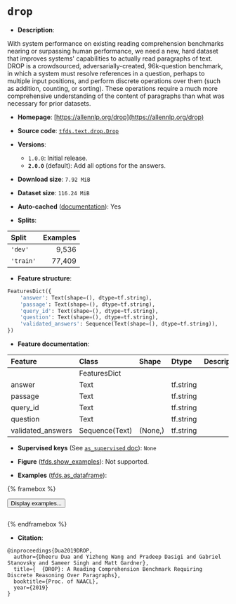 <div itemscope itemtype="http://schema.org/Dataset">
  <div itemscope itemprop="includedInDataCatalog" itemtype="http://schema.org/DataCatalog">
    <meta itemprop="name" content="TensorFlow Datasets" />
  </div>
  <meta itemprop="name" content="drop" />
  <meta itemprop="description" content="With system performance on existing reading comprehension benchmarks nearing or&#10;surpassing human performance, we need a new, hard dataset that improves systems&#x27;&#10;capabilities to actually read paragraphs of text. DROP is a crowdsourced,&#10;adversarially-created, 96k-question benchmark, in which a system must resolve&#10;references in a question, perhaps to multiple input positions, and perform&#10;discrete operations over them (such as addition, counting, or sorting). These&#10;operations require a much more comprehensive understanding of the content of&#10;paragraphs than what was necessary for prior datasets.&#10;&#10;To use this dataset:&#10;&#10;```python&#10;import tensorflow_datasets as tfds&#10;&#10;ds = tfds.load(&#x27;drop&#x27;, split=&#x27;train&#x27;)&#10;for ex in ds.take(4):&#10;  print(ex)&#10;```&#10;&#10;See [the guide](https://www.tensorflow.org/datasets/overview) for more&#10;informations on [tensorflow_datasets](https://www.tensorflow.org/datasets).&#10;&#10;" />
  <meta itemprop="url" content="https://www.tensorflow.org/datasets/catalog/drop" />
  <meta itemprop="sameAs" content="https://allennlp.org/drop" />
  <meta itemprop="citation" content="@inproceedings{Dua2019DROP,&#10;  author={Dheeru Dua and Yizhong Wang and Pradeep Dasigi and Gabriel Stanovsky and Sameer Singh and Matt Gardner},&#10;  title={  {DROP}: A Reading Comprehension Benchmark Requiring Discrete Reasoning Over Paragraphs},&#10;  booktitle={Proc. of NAACL},&#10;  year={2019}&#10;}" />
</div>

# `drop`


*   **Description**:

With system performance on existing reading comprehension benchmarks nearing or
surpassing human performance, we need a new, hard dataset that improves systems'
capabilities to actually read paragraphs of text. DROP is a crowdsourced,
adversarially-created, 96k-question benchmark, in which a system must resolve
references in a question, perhaps to multiple input positions, and perform
discrete operations over them (such as addition, counting, or sorting). These
operations require a much more comprehensive understanding of the content of
paragraphs than what was necessary for prior datasets.

*   **Homepage**: [https://allennlp.org/drop](https://allennlp.org/drop)

*   **Source code**:
    [`tfds.text.drop.Drop`](https://github.com/tensorflow/datasets/tree/master/tensorflow_datasets/text/drop/drop.py)

*   **Versions**:

    *   `1.0.0`: Initial release.
    *   **`2.0.0`** (default): Add all options for the answers.

*   **Download size**: `7.92 MiB`

*   **Dataset size**: `116.24 MiB`

*   **Auto-cached**
    ([documentation](https://www.tensorflow.org/datasets/performances#auto-caching)):
    Yes

*   **Splits**:

Split     | Examples
:-------- | -------:
`'dev'`   | 9,536
`'train'` | 77,409

*   **Feature structure**:

```python
FeaturesDict({
    'answer': Text(shape=(), dtype=tf.string),
    'passage': Text(shape=(), dtype=tf.string),
    'query_id': Text(shape=(), dtype=tf.string),
    'question': Text(shape=(), dtype=tf.string),
    'validated_answers': Sequence(Text(shape=(), dtype=tf.string)),
})
```

*   **Feature documentation**:

Feature           | Class          | Shape   | Dtype     | Description
:---------------- | :------------- | :------ | :-------- | :----------
                  | FeaturesDict   |         |           |
answer            | Text           |         | tf.string |
passage           | Text           |         | tf.string |
query_id          | Text           |         | tf.string |
question          | Text           |         | tf.string |
validated_answers | Sequence(Text) | (None,) | tf.string |

*   **Supervised keys** (See
    [`as_supervised` doc](https://www.tensorflow.org/datasets/api_docs/python/tfds/load#args)):
    `None`

*   **Figure**
    ([tfds.show_examples](https://www.tensorflow.org/datasets/api_docs/python/tfds/visualization/show_examples)):
    Not supported.

*   **Examples**
    ([tfds.as_dataframe](https://www.tensorflow.org/datasets/api_docs/python/tfds/as_dataframe)):

<!-- mdformat off(HTML should not be auto-formatted) -->

{% framebox %}

<button id="displaydataframe">Display examples...</button>
<div id="dataframecontent" style="overflow-x:auto"></div>
<script>
const url = "https://storage.googleapis.com/tfds-data/visualization/dataframe/drop-2.0.0.html";
const dataButton = document.getElementById('displaydataframe');
dataButton.addEventListener('click', async () => {
  // Disable the button after clicking (dataframe loaded only once).
  dataButton.disabled = true;

  const contentPane = document.getElementById('dataframecontent');
  try {
    const response = await fetch(url);
    // Error response codes don't throw an error, so force an error to show
    // the error message.
    if (!response.ok) throw Error(response.statusText);

    const data = await response.text();
    contentPane.innerHTML = data;
  } catch (e) {
    contentPane.innerHTML =
        'Error loading examples. If the error persist, please open '
        + 'a new issue.';
  }
});
</script>

{% endframebox %}

<!-- mdformat on -->

*   **Citation**:

```
@inproceedings{Dua2019DROP,
  author={Dheeru Dua and Yizhong Wang and Pradeep Dasigi and Gabriel Stanovsky and Sameer Singh and Matt Gardner},
  title={  {DROP}: A Reading Comprehension Benchmark Requiring Discrete Reasoning Over Paragraphs},
  booktitle={Proc. of NAACL},
  year={2019}
}
```

